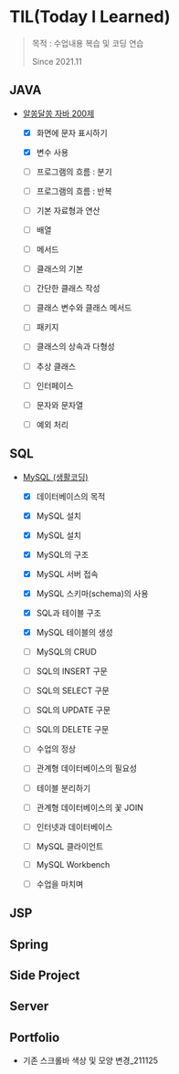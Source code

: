 # TIL(Today I Learned)

> 목적 : 수업내용 복습 및 코딩 연습
>
> Since 2021.11

## JAVA

- [알쏭달쏭 자바 200제](https://github.com/kwonohsun12/TIL/blob/c724716451a09de79f63e84b9e34d81d70c79ea3/JAVA/java-200-hanbit.md)
  - [x] 화면에 문자 표시하기
  - [x] 변수 사용
  - [ ] 프로그램의 흐름 : 분기
  - [ ] 프로그램의 흐름 : 반복
  - [ ] 기본 자료형과 연산
  - [ ] 배열
  - [ ] 메서드
  - [ ] 클래스의 기본
  - [ ] 간단한 클래스 작성
  - [ ] 클래스 변수와 클래스 메서드
  - [ ] 패키지
  - [ ] 클래스의 상속과 다형성
  - [ ] 추상 클래스
  - [ ] 인터페이스
  - [ ] 문자와 문자열
  - [ ] 예외 처리



## SQL

- [MySQL (생활코딩)](https://github.com/kwonohsun12/TIL/blob/95cba3cb6cb8faef949f18eaaaac5196f7331992/SQL/MySQL/%EC%83%9D%ED%99%9C%EC%BD%94%EB%94%A9.md)
  - [x] 데이터베이스의 목적
  - [x] MySQL 설치
  - [x] MySQL 설치
  - [x] MySQL의 구조
  - [x] MySQL 서버 접속
  - [x] MySQL 스키마(schema)의 사용
  - [x] SQL과 테이블 구조
  - [x] MySQL 테이블의 생성
  - [ ] MySQL의 CRUD
  - [ ] SQL의 INSERT 구문
  - [ ] SQL의 SELECT 구문
  - [ ] SQL의 UPDATE 구문
  - [ ] SQL의 DELETE 구문
  - [ ] 수업의 정상
  - [ ] 관계형 데이터베이스의 필요성
  - [ ] 테이블 분리하기
  - [ ] 관계형 데이터베이스의 꽃 JOIN
  - [ ] 인터넷과 데이터베이스
  - [ ] MySQL 클라이언트
  - [ ] MySQL Workbench
  - [ ] 수업을 마치며




## JSP





## Spring





## Side Project





## Server



## Portfolio

- 기존 스크롤바 색상 및 모양 변경_211125
